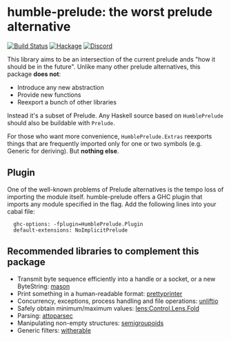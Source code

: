 humble-prelude: the worst prelude alternative
====

[![Build Status](https://travis-ci.org/fumieval/humble-prelude.svg?branch=master)](https://travis-ci.org/fumieval/humble-prelude)
[![Hackage](https://img.shields.io/hackage/v/humble-prelude.svg)](https://hackage.haskell.org/package/humble-prelude)
[![Discord](https://img.shields.io/discord/664807830116892674?color=%237095ec&label=Discord&style=plastic)](https://discord.gg/DG93Tgs)

This library aims to be an intersection of the current prelude ands "how it should be in the future". Unlike many other prelude alternatives, this package __does not__:

* Introduce any new abstraction
* Provide new functions
* Reexport a bunch of other libraries

Instead it's a subset of Prelude. Any Haskell source based on `HumblePrelude` should also be buildable with `Prelude`.

For those who want more convenience, `HumblePrelude.Extras` reexports things that are frequently imported only for one or two symbols (e.g. Generic for deriving). But __nothing else__.

Plugin
----

One of the well-known problems of Prelude alternatives is the tempo loss of importing the module itself.
humble-prelude offers a GHC plugin that imports any module specified in the flag. Add the following lines into your cabal file:

```
  ghc-options: -fplugin=HumblePrelude.Plugin
  default-extensions: NoImplicitPrelude
```

Recommended libraries to complement this package
----

* Transmit byte sequence efficiently into a handle or a socket, or a new ByteString: [mason](https://hackage.haskell.org/package/mason)
* Print something in a human-readable format: [prettyprinter](https://hackage.haskell.org/package/prettyprinter)
* Concurrency, exceptions, process handling and file operations: [unliftio](https://hackage.haskell.org/package/unliftio)
* Safely obtain minimum/maximum values: [lens:Control.Lens.Fold](http://hackage.haskell.org/package/lens-4.18.1/docs/Control-Lens-Fold.html#v:minimumOf)
* Parsing: [attoparsec](https://hackage.haskell.org/package/attoparsec)
* Manipulating non-empty structures: [semigroupoids](http://hackage.haskell.org/package/semigroupoids)
* Generic filters: [witherable](https://hackage.haskell.org/package/witherable)